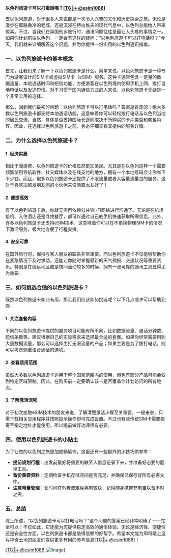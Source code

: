 **以色列旅遊卡可以打電話嗎？[[TG💪+ @esim1088](https://t.me/s/esim1088)]**

去以色列旅游，对于很多人来说都是一次令人兴奋的文化和历史探索之旅。无论是漫步在耶路撒冷的老城，还是沉浸在特拉维夫的现代气息中，以色列总能给人带来惊喜。不过，当我们在异国他乡旅行时，通讯问题往往是最让人头疼的事情之一。如果你计划前往以色列，一定会有这样的疑问：“以色列旅遊卡可以打电话吗？”今天，我们就来详细解答这个问题，并为你提供一份实用的以色列通讯指南。

### 一、以色列旅遊卡的基本概念

首先，让我们来了解一下以色列旅遊卡是什么。简单来说，以色列旅遊卡是一种专门为游客设计的SIM卡或虚拟SIM卡（eSIM）服务。这种卡通常包含一定量的数据流量、本地通话时间和短信功能，方便游客在以色列境内使用手机上网、拨打当地电话以及发送短信。对于习惯于国内通信方式的人来说，以色列旅遊卡无疑是一个非常实用的选择。

那么，回到我们最初的问题：以色列旅遊卡可以打电话吗？答案是肯定的！绝大多数以色列旅遊卡都支持本地通话功能，这意味着你可以轻松拨打电话与以色列当地的居民交流。当然，具体是否支持国际长途则取决于所购买的卡片类型和套餐内容。因此，在选择以色列旅遊卡之前，务必仔细查看其提供的服务详情。

### 二、为什么选择以色列旅遊卡？

#### 1. **经济实惠**
相比于漫游费，以色列旅遊卡的价格显然更加亲民。尤其是在以色列这样一个需要频繁使用导航软件、社交媒体以及在线支付的地方，拥有一个本地号码会让你省下不少钱。而且，很多以色列旅遊卡还提供了不限流量或者大容量流量包的服务，这对于喜欢拍照发朋友圈的小伙伴来说简直太友好了！

#### 2. **便捷高效**
有了以色列旅遊卡后，你就无需再依赖公共Wi-Fi网络进行沟通了。无论是在机场接机、入住酒店还是寻找餐厅，都可以通过自己的手机快速获取所需信息。此外，许多以色列旅遊卡还支持eSIM技术，这意味着你可以在不更换物理SIM卡的情况下激活服务，极大地方便了行程安排。

#### 3. **安全可靠**
在国外旅行时，保持与家人朋友的联系非常重要。而以色列旅遊卡不仅能够帮助你在紧急情况下及时求助，还能让你随时掌握最新的天气预报、交通状况等重要资讯。特别是在偏远地区或是夜间活动较多的时候，拥有一张可靠的通讯工具显得尤为重要。

### 三、如何挑选合适的以色列旅遊卡？

既然以色列旅遊卡如此有用，那么我们应该如何挑选呢？以下几点或许可以帮助到你：

#### 1. **关注套餐内容**
不同的以色列旅遊卡提供的服务项目可能有所不同，比如数据流量、通话分钟数、短信条数等。建议根据自己的实际需求来选择最合适的套餐。如果你经常需要用到大量数据流量，那么可以选择主打无限流量的产品；如果主要是为了拨打电话，则可以考虑侧重语音通话的选项。

#### 2. **查看适用范围**
虽然大多数以色列旅遊卡适用于整个国家范围内的使用，但也有部分产品可能会受到特定区域限制。因此，在购买前一定要确认该卡是否覆盖你计划访问的所有地点。

#### 3. **了解激活流程**
对于初次接触eSIM技术的朋友来说，了解清楚激活步骤至关重要。一般来说，只需下载相关应用程序并按照提示操作即可完成设置。不过也有些传统SIM卡需要邮寄至指定地址才能使用，所以提前做好功课很有必要。

### 四、使用以色列旅遊卡的小贴士

为了让您的以色列之旅更加顺畅愉快，这里还有一些额外的小技巧供参考：

- **提前规划行程**：出发前最好将重要的联系人信息记录下来，并准备好必要的翻译工具。
- **备份重要资料**：定期检查手机存储空间是否充足，并确保已保存好所有必需文件。
- **注意电量管理**：长时间在外奔波难免耗电较快，记得随身携带充电宝以备不时之需。

### 五、总结

综上所述，“以色列旅遊卡可以打电话吗？”这个问题的答案已经非常明确了——完全可以！不仅如此，它还能为您提供稳定高效的通信体验。无论是经济性、便捷性还是安全性方面，以色列旅遊卡都是值得信赖的好帮手。希望本文能为即将踏上这片神奇土地的朋友们提供更多有用的参考信息[[TG💪+ @esim1088](https://t.me/s/esim1088)]！

[[TG💪+ @esim1088](https://t.me/s/esim1088) ![Image](https://i.postimg.cc/4NQfJmqS/Snipaste-2025-05-13-00-14-12.png)]